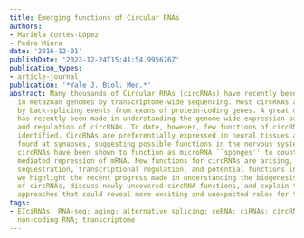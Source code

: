 ```yaml
---
title: Emerging functions of Circular RNAs
authors:
- Mariela Cortés-López
- Pedro Miura
date: '2016-12-01'
publishDate: '2023-12-24T15:41:54.995676Z'
publication_types:
- article-journal
publication: '*Yale J. Biol. Med.*'
abstract: Many thousands of Circular RNAs (circRNAs) have recently been identified
  in metazoan genomes by transcriptome-wide sequencing. Most circRNAs are generated
  by back-splicing events from exons of protein-coding genes. A great deal of progress
  has recently been made in understanding the genome-wide expression patterns, biogenesis,
  and regulation of circRNAs. To date, however, few functions of circRNAs have been
  identified. CircRNAs are preferentially expressed in neural tissues and some are
  found at synapses, suggesting possible functions in the nervous system. Several
  circRNAs have been shown to function as microRNA ``sponges'' to counteract microRNA
  mediated repression of mRNA. New functions for circRNAs are arising, including protein
  sequestration, transcriptional regulation, and potential functions in cancer. Here,
  we highlight the recent progress made in understanding the biogenesis and regulation
  of circRNAs, discuss newly uncovered circRNA functions, and explain the methodological
  approaches that could reveal more exciting and unexpected roles for these RNAs.
tags:
- EIciRNAs; RNA-seq; aging; alternative splicing; ceRNA; ciRNAs; circRNAs; microRNA;
  non-coding RNA; transcriptome
---
```

